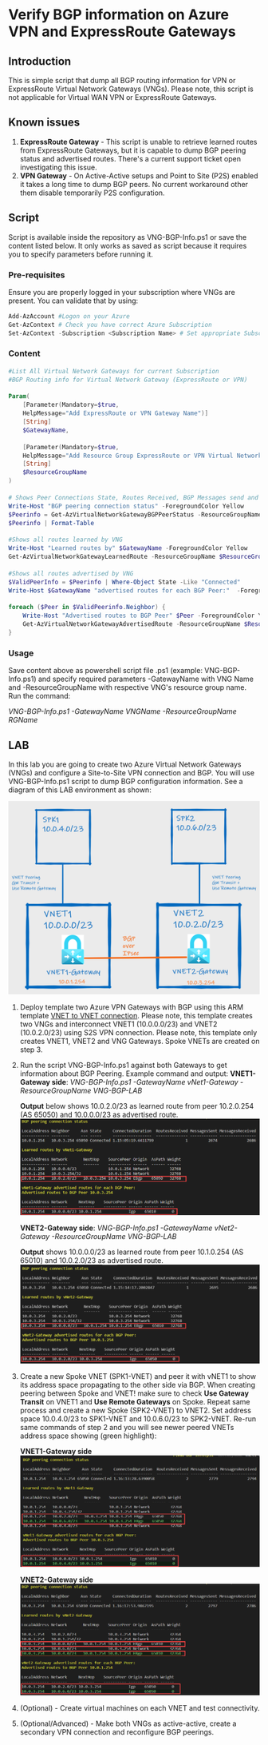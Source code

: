 # Verify BGP information on Azure VPN and ExpressRoute Gateways

## Introduction

This is simple script that dump all BGP routing information for VPN or ExpressRoute Virtual Network Gateways (VNGs). Please note, this script is not applicable for Virtual WAN VPN or ExpressRoute Gateways.

## Known issues

1) **ExpressRoute Gateway** - This script is unable to retrieve learned routes from ExpressRoute Gateways, but it is capable to dump BGP peering status and advertised routes. There's a current support ticket open investigating this issue.
2) **VPN Gateway** - On Active-Active setups and Point to Site (P2S) enabled it takes a long time to dump BGP peers. No current workaround other them disable temporarily P2S configuration.

## Script

Script is available inside the repository as VNG-BGP-Info.ps1 or save the content listed below. It only works as saved as script because it requires you to specify parameters before running it.

### Pre-requisites

Ensure you are properly logged in your subscription where VNGs are present. You can validate that by using:

```powershell
Add-AzAccount #Logon on your Azure
Get-AzContext # Check you have correct Azure Subscription
Set-AzContext -Subscription <Subscription Name> # Set appropriate Subscription
```

### Content

```PowerShell
#List All Virtual Network Gateways for current Subscription
#BGP Routing info for Virtual Network Gateway (ExpressRoute or VPN)

Param(
    [Parameter(Mandatory=$true,
    HelpMessage="Add ExpressRoute or VPN Gateway Name")]
    [String]
    $GatewayName,

    [Parameter(Mandatory=$true,
    HelpMessage="Add Resource Group ExpressRoute or VPN Virtual Network Gateway")]
    [String]
    $ResourceGroupName
)

# Shows Peer Connections State, Routes Received, BGP Messages send and received
Write-Host "BGP peering connection status" -ForegroundColor Yellow
$Peerinfo = Get-AzVirtualNetworkGatewayBGPPeerStatus -ResourceGroupName $ResourceGroupName  -VirtualNetworkGatewayName $GatewayName
$Peerinfo | Format-Table

#Shows all routes learned by VNG
Write-Host "Learned routes by" $GatewayName -ForegroundColor Yellow
Get-AzVirtualNetworkGatewayLearnedRoute -ResourceGroupName $ResourceGroupName -VirtualNetworkGatewayName $GatewayName | Format-Table

#Shows all routes advertised by VNG
$ValidPeerInfo = $Peerinfo | Where-Object State -Like "Connected"
Write-Host $GatewayName "advertised routes for each BGP Peer:"  -ForegroundColor Yellow

foreach ($Peer in $ValidPeerinfo.Neighbor) {
    Write-Host "Advertised routes to BGP Peer" $Peer -ForegroundColor Yellow
    Get-AzVirtualNetworkGatewayAdvertisedRoute -ResourceGroupName $ResourceGroupName -VirtualNetworkGatewayName $GatewayName -peer $Peer | Format-Table
}
```

### Usage

Save content above as powershell script file .ps1 (example: VNG-BGP-Info.ps1) and specify required parameters -GatewayName with VNG Name and -ResourceGroupName with respective VNG's resource group name. Run the command:

*VNG-BGP-Info.ps1 -GatewayName VNGName -ResourceGroupName RGName*

## LAB

In this lab you are going to create two Azure Virtual Network Gateways (VNGs) and configure a Site-to-Site VPN connection and BGP. You will use VNG-BGP-Info.ps1 script to dump BGP configuration information. See a diagram of this LAB environment as shown:

![Network Diagram](./vng-bgp-diagram.png)

1. Deploy template two Azure VPN Gateways with BGP using this ARM template [VNET to VNET connection](https://github.com/Azure/azure-quickstart-templates/tree/master/201-vnet-to-vnet-bgp). Please note, this template creates two VNGs and interconnect VNET1 (10.0.0.0/23)  and VNET2 (10.0.2.0/23) using S2S VPN connection. Please note, this template only creates VNET1, VNET2 and VNG Gateways. Spoke VNETs are created on step 3.
2. Run the script VNG-BGP-Info.ps1 against both Gateways to get information about BGP Peering. Example command and output:
**VNET1-Gateway side**: *VNG-BGP-Info.ps1 -GatewayName vNet1-Gateway -ResourceGroupName VNG-BGP-LAB*
    
    **Output** below shows 10.0.2.0/23 as learned route from peer 10.2.0.254 (AS 65050) and 10.0.0.0/23 as advertised route.
    ![VNET1-Gateway BGP info](./vnet1-gateway-bgpinfo.png)

    **VNET2-Gateway side**: *VNG-BGP-Info.ps1 -GatewayName vNet2-Gateway -ResourceGroupName VNG-BGP-LAB*

    **Output** shows 10.0.0.0/23 as learned route from peer 10.1.0.254 (AS 65010) and 10.0.2.0/23 as advertised route.
    ![VNET2-Gateway BGP info](./vnet2-gateway-bgpinfo.png)

3. Create a new Spoke VNET (SPK1-VNET) and peer it with vNET1 to show its address space propagating to the other side via BGP. When creating peering between Spoke and VNET! make sure to check **Use Gateway Transit** on VNET1 and **Use Remote Gateways** on Spoke. Repeat same process and create a new Spoke (SPK2-VNET) to VNET2. Set address space 10.0.4.0/23 to SPK1-VNET and 10.0.6.0/23 to SPK2-VNET. Re-run same commands of step 2 and you will see newer peered VNETs address space showing (green highlight):

    **VNET1-Gateway side**
    ![VNET1-Gateway BGP info after peering with SPK1](./vnet1-gateway-bgpinfo-spk1.png)
    
    **VNET2-Gateway side**
    ![VNET2-Gateway BGP info after peering with SPK2](./vnet2-gateway-bgpinfo-spk2.png)
4. (Optional) - Create virtual machines on each VNET and test connectivity.
5. (Optional/Advanced) - Make both VNGs as active-active, create a secondary VPN connection and reconfigure BGP peerings.
